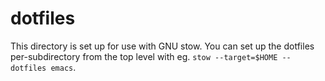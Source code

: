 # dotfiles

This directory is set up for use with GNU stow. You can set up the dotfiles per-subdirectory from the top level with eg. `stow --target=$HOME --dotfiles emacs`.
